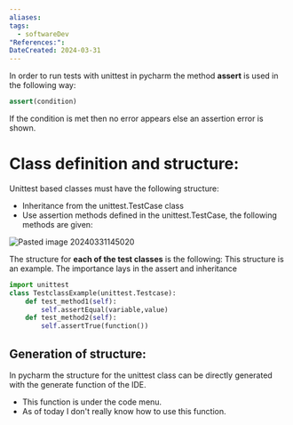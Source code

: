```yaml
---
aliases: 
tags:
  - softwareDev
"References:": 
DateCreated: 2024-03-31
---
```

In order to run tests with unittest  in pycharm the method **assert** is used in the following way: 

```python 
assert(condition)

```

If the condition is met then no error appears else an assertion error is shown. 

# Class definition and structure: 
Unittest based classes must have the following structure: 
+ Inheritance from the unittest.TestCase class
+ Use assertion methods defined in the unittest.TestCase, the following methods are given: 

![Pasted image 20240331145020](../99%20-%20Meta/0.%20Attachments/Pasted%20image%2020240331145020.png)

The structure for **each of the test classes** is the following: 
This structure is an example. The importance lays in the assert and inheritance

```python
import unittest
class TestclassExample(unittest.Testcase): 
	def test_method1(self):
		self.assertEqual(variable,value)
	def test_method2(self): 
		self.assertTrue(function())

```

## Generation of structure: 
In pycharm the structure for the unittest class can be directly generated with the generate function of the IDE. 
+  This function is under the code menu. 
+ As of today I don't really know how to use this function. 